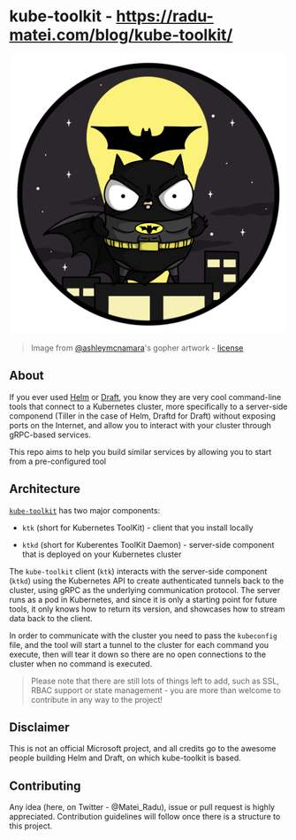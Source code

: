 kube-toolkit  - https://radu-matei.com/blog/kube-toolkit/
==========================================================

![](https://raw.githubusercontent.com/ashleymcnamara/gophers/master/BATMAN_GOPHER.png)

> Image from [@ashleymcnamara](https://github.com/ashleymcnamara/gophers)'s gopher artwork - [license](https://github.com/ashleymcnamara/gophers/blob/master/LICENSE)


About
-----

If you ever used [Helm](https://github.com/kubernetes/helm) or [Draft](https://github.com/azure/draft), you know they are very cool command-line tools that connect to a Kubernetes cluster, more specifically to a server-side componend (Tiller in the case of Helm, Draftd for Draft) without exposing ports on the Internet, and allow you to interact with your cluster through gRPC-based services.

This repo aims to help you build similar services by allowing you to start from a pre-configured tool

Architecture
------------

[`kube-toolkit`](https://github.com/radu-matei/kube-toolkit) has two major components:

- `ktk` (short for Kubernetes ToolKit) - client that you install locally

- `ktkd` (short for Kuberentes ToolKit Daemon) - server-side component that is deployed on your Kubernetes cluster 


The `kube-toolkit` client (`ktk`) interacts with the server-side component (`ktkd`) using the Kubernetes API to create authenticated tunnels back to the cluster, using gRPC as the underlying communication protocol. The server runs as a pod in Kubernetes, and since it is only a starting point for future tools, it only knows how to return its version, and showcases how to stream data back to the client.

In order to communicate with the cluster you need to pass the `kubeconfig` file, and the tool will start a tunnel to the cluster for each command you execute, then will tear it down so there are no open connections to the cluster when no command is executed.


> Please note that there are still lots of things left to add, such as SSL, RBAC support or state management - you are more than welcome to contribute in any way to the project!

Disclaimer
----------
This is not an official Microsoft project, and all credits go to the awesome people building Helm and Draft, on which kube-toolkit is based.


Contributing
------------

Any idea (here, on Twitter - @Matei_Radu), issue or pull request is highly appreciated. Contribution guidelines will follow once there is a structure to this project.
